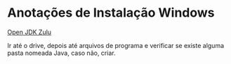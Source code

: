 # Anotações de Instalação Windows



[Open JDK Zulu](https://www.azul.com/downloads/?package=jdk)



Ir até o drive, depois até arquivos de programa e verificar se existe alguma pasta nomeada Java, caso não, criar.



